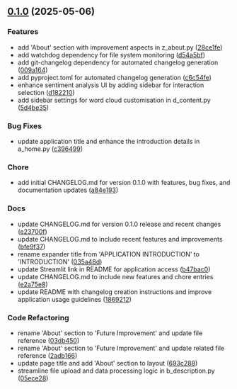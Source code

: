 <!-- insertion marker -->
<a name="0.1.0"></a>

## [0.1.0](https://github.com///compare/e4b451f35493e3a89fef2f385d50e7f96f54c9e1...0.1.0) (2025-05-06)

### Features

- add 'About' section with improvement aspects in z_about.py ([28ce1fe](https://github.com///commit/28ce1fef4877a73f9e8f2a273cde61d5f66c0cd2))
- add watchdog dependency for file system monitoring ([d54a5bf](https://github.com///commit/d54a5bf107c502abdc809f1cda87d5bcbfe346cd))
- add git-changelog dependency for automated changelog generation ([009a164](https://github.com///commit/009a164cab23b6e7a2248c7cc4393768b18564f9))
- add pyproject.toml for automated changelog generation ([c6c54fe](https://github.com///commit/c6c54feb89bd4fcb36cab802011f143ddf1c8e4c))
- enhance sentiment analysis UI by adding sidebar for interaction selection ([d182210](https://github.com///commit/d18221014ecf970cbdb842217382031167546809))
- add sidebar settings for word cloud customisation in d_content.py ([5d4be35](https://github.com///commit/5d4be353999fb8bb3c54eef3ecc700a6eb60aa40))

### Bug Fixes

- update application title and enhance the introduction details in a_home.py ([c396499](https://github.com///commit/c3964999441d4c1a3acc7194e2a6d364c76870ca))

### Chore

- add initial CHANGELOG.md for version 0.1.0 with features, bug fixes, and documentation updates ([a84e193](https://github.com///commit/a84e193837e8624a138e1d171025477192dc4bc4))

### Docs

- update CHANGELOG.md for version 0.1.0 release and recent changes ([e23700f](https://github.com///commit/e23700f756ba288e5282d0ff2171d00703301d16))
- update CHANGELOG.md to include recent features and improvements ([bfe9f37](https://github.com///commit/bfe9f37d0863dd1ec8ce77e1815dfdec7735f206))
- rename expander title from 'APPLICATION INTRODUCTION' to 'INTRODUCTION' ([035a48d](https://github.com///commit/035a48d538ff44e0c2b71c3cd02f1f75fc50c3f3))
- update Streamlit link in README for application access ([b47bac0](https://github.com///commit/b47bac0dfecd9cae208aaf164188f06142a5bb9c))
- update CHANGELOG.md to include new features and chore entries ([e2a75e8](https://github.com///commit/e2a75e816ff874e6ba35dae984f387d6dde55123))
- update README with changelog creation instructions and improve application usage guidelines ([1869212](https://github.com///commit/1869212b17d8547a43565e58f87c792e1cc1180f))

### Code Refactoring

- rename 'About' section to 'Future Improvement' and update file reference ([03db450](https://github.com///commit/03db45079509c66c64a66c4ce57344791fe4e60b))
- rename 'About' section to 'Future Improvement' and update related file reference ([2adb166](https://github.com///commit/2adb16666b5617624b931b8f443d23cf543b54ec))
- update page title and add 'About' section to layout ([693c288](https://github.com///commit/693c2886065bdb760f2866d2d60d96b52be12b58))
- streamline file upload and data processing logic in b_description.py ([05ece28](https://github.com///commit/05ece284126aeefdf0553dd7003763197baf1acf))

